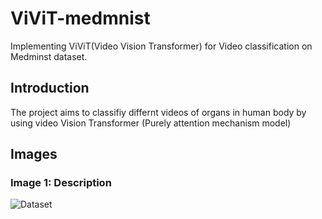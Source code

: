 # ViViT-medmnist
Implementing ViViT(Video Vision Transformer) for Video classification on Medminst dataset.

## Introduction
The project aims to classifiy differnt videos of organs in human body by using video Vision Transformer (Purely attention mechanism model)

## Images

### Image 1: Description
![Dataset](https://smkamrulhasan.github.io/indexpics/organMNIST.png)

